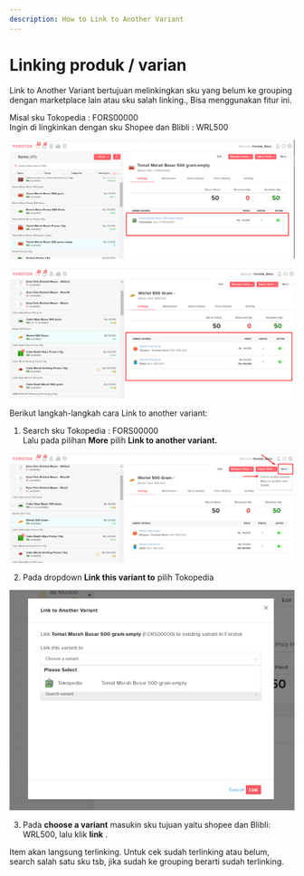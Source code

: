 ```yaml
---
description: How to Link to Another Variant
---
```


# Linking produk / varian

Link to Another Variant bertujuan melinkingkan sku yang belum ke grouping dengan marketplace lain atau sku salah linking., Bisa menggunakan fitur ini.

Misal sku Tokopedia : FORS00000  
Ingin di lingkinkan dengan sku Shopee dan Blibli : WRL500

![](../../.gitbook/assets/image%20%28281%29.png)

![](../../.gitbook/assets/image%20%2845%29.png)

 Berikut langkah-langkah cara Link to another variant:  
1. Search sku Tokopedia : FORS00000  
Lalu pada pilihan **More** pilih **Link to another variant.** 

![](../../.gitbook/assets/image%20%28278%29.png)

 2. Pada dropdown **Link this variant to** pilih Tokopedia

![](../../.gitbook/assets/image%20%28198%29.png)

3. Pada **choose a variant** masukin sku tujuan yaitu shopee dan Blibli: WRL500, lalu klik **link** . 

Item akan langsung terlinking. Untuk cek sudah terlinking atau belum, search salah satu sku tsb, jika sudah ke grouping berarti sudah terlinking. 

[  
](https://s3.amazonaws.com/cdn.freshdesk.com/data/helpdesk/attachments/production/48040116541/original/u0CrEdksLSTe_K-O8M5n6yAnUYQqWJEFYw.png?1589532562)

